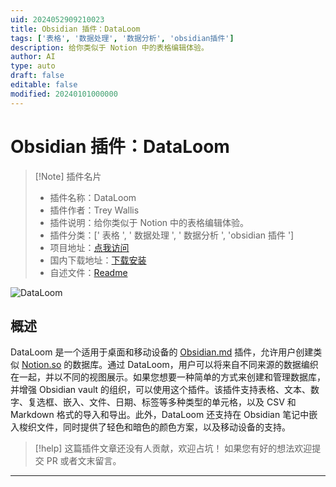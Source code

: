 ```yaml
---
uid: 2024052909210023
title: Obsidian 插件：DataLoom
tags: ['表格', '数据处理', '数据分析', 'obsidian插件']
description: 给你类似于 Notion 中的表格编辑体验。
author: AI
type: auto
draft: false
editable: false
modified: 20240101000000
---
```


# Obsidian 插件：DataLoom

> [!Note] 插件名片
> - 插件名称：DataLoom
> - 插件作者：Trey Wallis
> - 插件说明：给你类似于 Notion 中的表格编辑体验。
> - 插件分类：[' 表格 ', ' 数据处理 ', ' 数据分析 ', 'obsidian 插件 ']
> - 项目地址：[点我访问](https://github.com/trey-wallis/obsidian-dataloom)
> - 国内下载地址：[下载安装](https://pkmer.cn/products/plugin/pluginMarket/?notion-like-tables)
> - 自述文件：[Readme](https://ghproxy.net/https://raw.githubusercontent.com/decaf-dev/obsidian-dataloom/master/README.md)

![DataLoom](https://cdn.pkmer.cn/covers/notion-like-tables.PNG!pkmer)

## 概述

DataLoom 是一个适用于桌面和移动设备的 [Obsidian.md](https://obsidian.md/) 插件，允许用户创建类似 [Notion.so](https://notion.so) 的数据库。通过 DataLoom，用户可以将来自不同来源的数据编织在一起，并以不同的视图展示。如果您想要一种简单的方式来创建和管理数据库，并增强 Obsidian vault 的组织，可以使用这个插件。该插件支持表格、文本、数字、复选框、嵌入、文件、日期、标签等多种类型的单元格，以及 CSV 和 Markdown 格式的导入和导出。此外，DataLoom 还支持在 Obsidian 笔记中嵌入梭织文件，同时提供了轻色和暗色的颜色方案，以及移动设备的支持。

> [!help]
> 这篇插件文章还没有人贡献，欢迎占坑！
> 如果您有好的想法欢迎提交 PR 或者文末留言。

---



